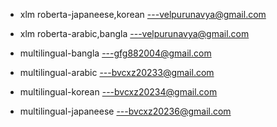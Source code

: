 * xlm roberta-japaneese,korean ---velpurunavya@gmail.com
* xlm roberta-arabic,bangla ---velpurunavya@gmail.com

* multilingual-bangla ---gfg882004@gmail.com
* multilingual-arabic ---bvcxz20233@gmail.com
* multilingual-korean ---bvcxz20234@gmail.com
* multilingual-japaneese ---bvcxz20236@gmail.com
